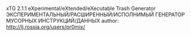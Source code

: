 xTG 2.1.1
eXperimental/eXtended/eXecutable Trash Generator
ЭКСПЕРИМЕНТАЛЬНЫЙ/РАСШИРЕННЫЙ/ИСПОЛНИМЫЙ ГЕНЕРАТОР МУСОРНЫХ ИНСТРУКЦИЙ/ДАННЫХ
author: http://lj.rossia.org/users/pr0mix/
